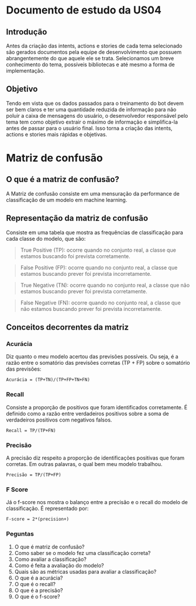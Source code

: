 # Documento de estudo da US04

## Introdução

Antes da criação das intents, actions e stories de cada tema selecionado são gerados documentos pela equipe de desenvolvimento que possuem abrangentemente do que aquele ele se trata. Selecionamos um breve conhecimento do tema, possíveis bibliotecas e até mesmo a forma de implementação. 

## Objetivo

Tendo em vista que os dados passados para o treinamento do bot devem ser bem claros e ter uma quantidade reduzida de informação para não poluir a caixa de mensagens do usuário, o desenvolvedor responsável pelo tema tem como objetivo extrair o máximo de informação e simplifica-la antes de passar para o usuário final. Isso torna a criação das intents, actions e stories mais rápidas e objetivas.

# Matriz de confusão

## O que é a matriz de confusão?
A Matriz de confusão consiste em uma mensuração da performance de classificação de um modelo em machine learning. 

## Representação da matriz de confusão
Consiste em uma tabela que mostra as frequências de classificação para cada classe do modelo, que são:

> True Positive (TP): ocorre quando no conjunto real, a classe que estamos buscando foi prevista corretamente.

> False Positive (FP): ocorre quando no conjunto real, a classe que estamos buscando prever foi prevista incorretamente.

> True Negative (TN): ocorre quando no conjunto real, a classe que não estamos buscando prever foi prevista corretamente.

> False Negative (FN): ocorre quando no conjunto real, a classe que não estamos buscando prever foi prevista incorretamente.


## Conceitos decorrentes da matriz

### Acurácia
Diz quanto o meu modelo acertou das previsões possíveis. Ou seja, é a razão entre o somatório das previsões corretas (TP + FP) sobre o somatório das previsões:

```
Acurácia = (TP+TN)/(TP+FP+TN+FN)
```
### Recall
Consiste a proporção de positivos que foram identificados corretamente. É definido como a razão entre verdadeiros positivos sobre a soma de verdadeiros positivos com negativos falsos.

```
Recall = TP/(TP+FN)
```

### Precisão
A precisão diz respeito a proporção de identificações positivas que foram corretas. Em outras palavras, o qual bem meu modelo trabalhou.

```
Precisão = TP/(TP+FP)
```

### F Score
Já o f-score nos mostra o balanço entre a precisão e o recall do modelo de classificação. É representado por:

```
F-score = 2*(precision+)
```

### Peguntas

1) O que é matriz de confusão?
2) Como saber se o modelo fez uma classificação correta?
3) Como avaliar a classificação?
4) Como é feita a avaliação do modelo?
5) Quais são as métricas usadas para avaliar a classificação?
6) O que é a acurácia?
7) O que é o recall?
8) O que é a precisão?
9) O que é o f-score? 


